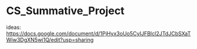# CS_Summative_Project
 ideas: https://docs.google.com/document/d/1PjHyx3oUo5CyIJFBlcl2JTdJCbSXaTWiw3DgXN5wi1Q/edit?usp=sharing
